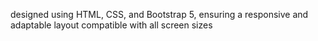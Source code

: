 designed using HTML, CSS, and Bootstrap 5, ensuring a responsive and
adaptable layout compatible with all screen sizes
